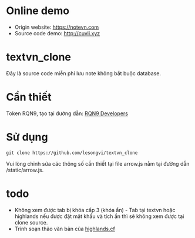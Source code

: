 # Online demo
- Origin website: https://notevn.com
- Source code demo: http://cuvii.xyz
# textvn_clone
Đây là source code miễn phí lưu note không bắt buộc database.
# Cần thiết
Token RQN9, tạo tại đường dẫn: [RQN9 Developers](https://rqn9.com/developers)
# Sử dụng
`git clone https://github.com/lesongvi/textvn_clone`

Vui lòng chỉnh sửa các thông số cần thiết tại file arrow.js nằm tại đường dẫn /static/arrow.js.
# todo
- Không xem được tab bị khóa cấp 3 (khóa ẩn) - Tab tại textvn hoặc highlands nếu được đặt mật khẩu và tích ẩn thì sẽ không xem được tại clone source.
- Trình soạn thảo văn bản của [highlands.cf](https://highlands.cf)
